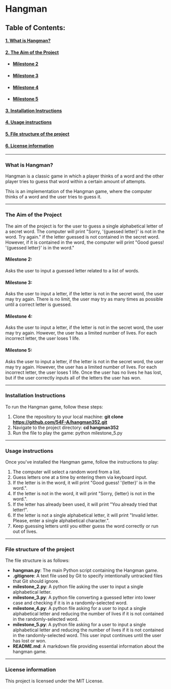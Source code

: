 # Hangman

## Table of Contents:

#### [1. What is Hangman?](#1-what-is-hangman)
#### [2. The Aim of the Project](#2-the-aim-of-the-project)
- #### [Milestone 2](#milestone-2)
- #### [Milestone 3](#milestone-3)
- #### [Milestone 4](#milestone-4)
- #### [Milestone 5](#milestone-5)
#### [3. Installation Instructions](#3-installation-instructions)
#### [4. Usage instructions](#4-usage-instructions)
#### [5. File structure of the project](#5-file-structure-of-the-project)
#### [6. License information](#6-license-information)

---

### What is Hangman?

Hangman is a classic game in which a player thinks of a word and the other player tries to guess that word within a certain amount of attempts.

This is an implementation of the Hangman game, where the computer thinks of a word and the user tries to guess it. 

---

### The Aim of the Project

The aim of the project is for the user to guess a single alphabetical letter of a secret word. The computer will print "Sorry, '{guessed letter}' is not in the word. Try again." if the letter guessed is not contained in the secret word. However, if it is contained in the word, the computer will print "Good guess! '{guessed letter}' is in the word."

#### Milestone 2:

Asks the user to input a guessed letter related to a list of words.

#### Milestone 3:

Asks the user to input a letter, if the letter is not in the secret word, the user may try again. There is no limit, the user may try as many times as possible until a correct letter is guessed.

#### Milestone 4:

Asks the user to input a letter, if the letter is not in the secret word, the user may try again. However, the user has a limited number of lives. For each incorrect letter, the user loses 1 life.

#### Milestone 5:

Asks the user to input a letter, if the letter is not in the secret word, the user may try again. However, the user has a limited number of lives. For each incorrect letter, the user loses 1 life. Once the user has no lives he has lost, but if the user correctly inputs all of the letters the user has won.

---

### Installation Instructions

To run the Hangman game, follow these steps:
1. Clone the repository to your local machine: __git clone https://github.com/54F-A/hangman352.git__
2. Navigate to the project directory: __cd hangman352__
3. Run the file to play the game: python milestone_5.py

---

### Usage instructions

Once you've installed the Hangman game, follow the instructions to play:
1. The computer will select a random word from a list.
2. Guess letters one at a time by entering them via keyboard input.
3. If the letter is in the word, it will print "Good guess! '{letter}' is in the word.".
4. If the letter is not in the word, it will print "Sorry, {letter} is not in the word.".
5. If the letter has already been used, it will print "You already tried that letter!".
6. If the letter is not a single alphabetical letter, it will print "Invalid letter. Please, enter a single alphabetical character.".
7. Keep guessing letters until you either guess the word correctly or run out of lives.

---

### File structure of the project

The file structure is as follows:
- __hangman.py__: The main Python script containing the Hangman game.
- __.gitignore__: A text file used by Git to specify intentionally untracked files that Git should ignore.
- __milestone_2.py__: A python file asking the user to input a single alphabetical letter.
- __milestone_3.py__: A python file converting a guessed letter into lower case and checking if it is in a randomly-selected word.
- __milestone_4.py__: A python file asking for a user to input a single alphabetical letter and reducing the number of lives if it is not contained in the randomly-selected word.
- __milestone_5.py__: A python file asking for a user to input a single alphabetical letter and reducing the number of lives if it is not contained in the randomly-selected word. This user input continues until the user has lost or won.
- __README.md__: A markdown file providing essential information about the hangman game.

---

### License information

This project is licensed under the MIT License.
